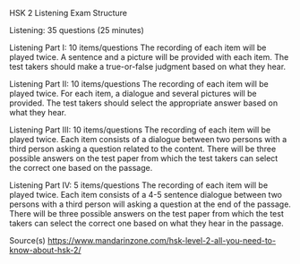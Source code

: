 HSK 2 Listening Exam Structure

Listening: 35 questions (25 minutes)

Listening Part I: 10 items/questions
The recording of each item will be played twice.
A sentence and a picture will be provided with each item. The test takers should make a true-or-false judgment based on what they hear.

Listening Part II: 10 items/questions
The recording of each item will be played twice.
For each item, a dialogue and several pictures will be provided. The test takers should select the appropriate answer based on what they hear.

Listening Part III: 10 items/questions
The recording of each item will be played twice.
Each item consists of a dialogue between two persons with a third person asking a question related to the content. There will be three possible answers on the test paper from which the test takers can select the correct one based on the passage.

Listening Part IV: 5 items/questions
The recording of each item will be played twice. Each item consists of a 4-5 sentence dialogue between two persons with a third person will asking a question at the end of the passage. There will be three possible answers on the test paper from which the test takers can select the correct one based on what they hear in the passage.

Source(s)
https://www.mandarinzone.com/hsk-level-2-all-you-need-to-know-about-hsk-2/
